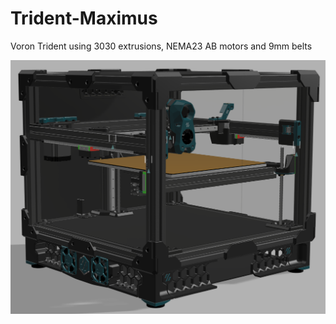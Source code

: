 # Trident-Maximus
Voron Trident using 3030 extrusions, NEMA23 AB motors and 9mm belts

![trident_maximus](./Images/trident_maximus.png)
